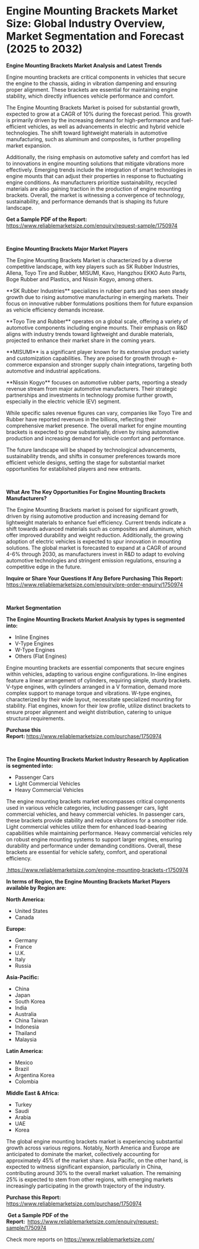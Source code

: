 <p><h1>Engine Mounting Brackets Market Size: Global Industry Overview, Market Segmentation and Forecast (2025 to 2032)</h1></p><p><strong>Engine Mounting Brackets Market Analysis and Latest Trends</strong></p>
<p><p>Engine mounting brackets are critical components in vehicles that secure the engine to the chassis, aiding in vibration dampening and ensuring proper alignment. These brackets are essential for maintaining engine stability, which directly influences vehicle performance and comfort.</p><p>The Engine Mounting Brackets Market is poised for substantial growth, expected to grow at a CAGR of 10% during the forecast period. This growth is primarily driven by the increasing demand for high-performance and fuel-efficient vehicles, as well as advancements in electric and hybrid vehicle technologies. The shift toward lightweight materials in automotive manufacturing, such as aluminum and composites, is further propelling market expansion. </p><p>Additionally, the rising emphasis on automotive safety and comfort has led to innovations in engine mounting solutions that mitigate vibrations more effectively. Emerging trends include the integration of smart technologies in engine mounts that can adjust their properties in response to fluctuating engine conditions. As manufacturers prioritize sustainability, recycled materials are also gaining traction in the production of engine mounting brackets. Overall, the market is witnessing a convergence of technology, sustainability, and performance demands that is shaping its future landscape.</p></p>
<p><strong>Get a Sample PDF of the Report:&nbsp;</strong> <a href="https://www.reliablemarketsize.com/enquiry/request-sample/1750974?utm_campaign=2890&utm_medium=2&utm_source=Github&utm_content=ia&utm_term=30032025&utm_id=engine-mounting-brackets">https://www.reliablemarketsize.com/enquiry/request-sample/1750974</a></p>
<p>&nbsp;</p>
<p><strong>Engine Mounting Brackets Major Market Players</strong></p>
<p><p>The Engine Mounting Brackets Market is characterized by a diverse competitive landscape, with key players such as SK Rubber Industries, Allena, Toyo Tire and Rubber, MISUMI, Kavo, Hangzhou EKKO Auto Parts, Boge Rubber and Plastics, and Nissin Kogyo, among others. </p><p>**SK Rubber Industries** specializes in rubber parts and has seen steady growth due to rising automotive manufacturing in emerging markets. Their focus on innovative rubber formulations positions them for future expansion as vehicle efficiency demands increase.</p><p>**Toyo Tire and Rubber** operates on a global scale, offering a variety of automotive components including engine mounts. Their emphasis on R&D aligns with industry trends toward lightweight and durable materials, projected to enhance their market share in the coming years.</p><p>**MISUMI** is a significant player known for its extensive product variety and customization capabilities. They are poised for growth through e-commerce expansion and stronger supply chain integrations, targeting both automotive and industrial applications.</p><p>**Nissin Kogyo** focuses on automotive rubber parts, reporting a steady revenue stream from major automotive manufacturers. Their strategic partnerships and investments in technology promise further growth, especially in the electric vehicle (EV) segment.</p><p>While specific sales revenue figures can vary, companies like Toyo Tire and Rubber have reported revenues in the billions, reflecting their comprehensive market presence. The overall market for engine mounting brackets is expected to grow substantially, driven by rising automotive production and increasing demand for vehicle comfort and performance. </p><p>The future landscape will be shaped by technological advancements, sustainability trends, and shifts in consumer preferences towards more efficient vehicle designs, setting the stage for substantial market opportunities for established players and new entrants.</p></p>
<p>&nbsp;</p>
<p><strong>What Are The Key Opportunities For Engine Mounting Brackets Manufacturers?</strong></p>
<p><p>The Engine Mounting Brackets market is poised for significant growth, driven by rising automotive production and increasing demand for lightweight materials to enhance fuel efficiency. Current trends indicate a shift towards advanced materials such as composites and aluminum, which offer improved durability and weight reduction. Additionally, the growing adoption of electric vehicles is expected to spur innovation in mounting solutions. The global market is forecasted to expand at a CAGR of around 4-6% through 2030, as manufacturers invest in R&D to adapt to evolving automotive technologies and stringent emission regulations, ensuring a competitive edge in the future.</p></p>
<p><strong>Inquire or Share Your Questions If Any Before Purchasing This Report:</strong> <a href="https://www.reliablemarketsize.com/enquiry/pre-order-enquiry/1750974?utm_campaign=2890&utm_medium=2&utm_source=Github&utm_content=ia&utm_term=30032025&utm_id=engine-mounting-brackets">https://www.reliablemarketsize.com/enquiry/pre-order-enquiry/1750974</a></p>
<p>&nbsp;</p>
<p><strong>Market Segmentation</strong></p>
<p><strong>The Engine Mounting Brackets Market Analysis by types is segmented into:</strong></p>
<p><ul><li>Inline Engines</li><li>V-Type Engines</li><li>W-Type Engines</li><li>Others (Flat Engines)</li></ul></p>
<p><p>Engine mounting brackets are essential components that secure engines within vehicles, adapting to various engine configurations. In-line engines feature a linear arrangement of cylinders, requiring simple, sturdy brackets. V-type engines, with cylinders arranged in a V formation, demand more complex support to manage torque and vibrations. W-type engines, characterized by their wide layout, necessitate specialized mounting for stability. Flat engines, known for their low profile, utilize distinct brackets to ensure proper alignment and weight distribution, catering to unique structural requirements.</p></p>
<p><strong>Purchase this Report:&nbsp;</strong><a href="https://www.reliablemarketsize.com/purchase/1750974?utm_campaign=2890&utm_medium=2&utm_source=Github&utm_content=ia&utm_term=30032025&utm_id=engine-mounting-brackets">https://www.reliablemarketsize.com/purchase/1750974</a></p>
<p>&nbsp;</p>
<p><strong>The Engine Mounting Brackets Market Industry Research by Application is segmented into:</strong></p>
<p><ul><li>Passenger Cars</li><li>Light Commercial Vehicles</li><li>Heavy Commercial Vehicles</li></ul></p>
<p><p>The engine mounting brackets market encompasses critical components used in various vehicle categories, including passenger cars, light commercial vehicles, and heavy commercial vehicles. In passenger cars, these brackets provide stability and reduce vibrations for a smoother ride. Light commercial vehicles utilize them for enhanced load-bearing capabilities while maintaining performance. Heavy commercial vehicles rely on robust engine mounting systems to support larger engines, ensuring durability and performance under demanding conditions. Overall, these brackets are essential for vehicle safety, comfort, and operational efficiency.</p></p>
<p><a href="https://www.reliablemarketsize.com/engine-mounting-brackets-r1750974?utm_campaign=2890&utm_medium=2&utm_source=Github&utm_content=ia&utm_term=30032025&utm_id=engine-mounting-brackets">&nbsp;https://www.reliablemarketsize.com/engine-mounting-brackets-r1750974</a></p>
<p><strong>In terms of Region, the Engine Mounting Brackets Market Players available by Region are:</strong></p>
<p>
    <p> <strong> North America: </strong>
        <ul>
            <li>United States</li>
            <li>Canada</li>
        </ul>
        </p> 
    <p> <strong> Europe: </strong>
        <ul>
            <li>Germany</li>
            <li>France</li>
            <li>U.K.</li>
            <li>Italy</li>
            <li>Russia</li>
        </ul>
        </p> 
    <p> <strong> Asia-Pacific: </strong>
        <ul>
            <li>China</li>
            <li>Japan</li>
            <li>South Korea</li>
            <li>India</li>
            <li>Australia</li>
            <li>China Taiwan</li>
            <li>Indonesia</li>
            <li>Thailand</li>
            <li>Malaysia</li>
        </ul>
        </p> 
    <p> <strong> Latin America: </strong>
        <ul>
            <li>Mexico</li>
            <li>Brazil</li>
            <li>Argentina Korea</li>
            <li>Colombia</li>
        </ul>
        </p> 
    <p> <strong> Middle East & Africa: </strong>
        <ul>
            <li>Turkey</li>
            <li>Saudi</li>
            <li>Arabia</li>
            <li>UAE</li>
            <li>Korea</li>
        </ul>
    </p>
    </p>
<p><p>The global engine mounting brackets market is experiencing substantial growth across various regions. Notably, North America and Europe are anticipated to dominate the market, collectively accounting for approximately 45% of the market share. Asia Pacific, on the other hand, is expected to witness significant expansion, particularly in China, contributing around 30% to the overall market valuation. The remaining 25% is expected to stem from other regions, with emerging markets increasingly participating in the growth trajectory of the industry.</p></p>
<p><strong>Purchase this Report: </strong><a href="https://www.reliablemarketsize.com/purchase/1750974?utm_campaign=2890&utm_medium=2&utm_source=Github&utm_content=ia&utm_term=30032025&utm_id=engine-mounting-brackets">https://www.reliablemarketsize.com/purchase/1750974</a></p>
<p>&nbsp;<strong>Get a Sample PDF of the Report:&nbsp;&nbsp;</strong><a href="https://www.reliablemarketsize.com/enquiry/request-sample/1750974?utm_campaign=2890&utm_medium=2&utm_source=Github&utm_content=ia&utm_term=30032025&utm_id=engine-mounting-brackets">https://www.reliablemarketsize.com/enquiry/request-sample/1750974</a></p>
<p><strong></strong></p>
<p>Check more reports on <a href="https://www.reliablemarketsize.com/?utm_campaign=2890&utm_medium=2&utm_source=Github&utm_content=ia&utm_term=30032025&utm_id=engine-mounting-brackets">https://www.reliablemarketsize.com/</a></p>